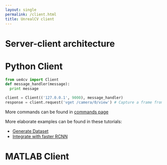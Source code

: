```yaml
---
layout: single
permalink: /client.html
title: UnrealCV client
---
```


# Server-client architecture


# Python Client
<div id="python"></div>

```python
from ue4cv import Client
def message_handler(message):
  print message

client = Client(('127.0.0.1', 9000), message_handler)
response = client.request('vget /camera/0/view') # Capture a frame from the game
```
More commands can be found in [commands page](/commands.html)

More elaborate examples can be found in these tutorials:

- [Generate Dataset](generate_dataset.html)
- [Integrate with faster RCNN](faster_rcnn.html)

# MATLAB Client
<div id="matlab"></div>
